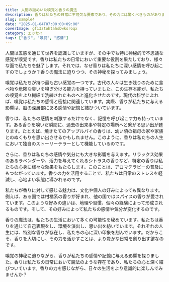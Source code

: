 ```yaml
---
title: 人間の謎めいた嗅覚と香りの魔法
description: 香りは私たちの日常に不可欠な要素であり、その力には驚くべきものがあります。嗅覚の神秘に迫りつつ、香りが私たちの感情や記憶に与える影響を探ります。
slug: sample4
date: "2025-01-04T07:00:00+09:00"
coverImage: gfi3ztohtahsbwksroqx
category: エッセイ
tags: ["香り", "嗅覚", "感情"]
---
```


人間は五感を通じて世界を認識していますが、その中でも特に神秘的で不思議な感覚が嗅覚です。香りは私たちの日常において重要な役割を果たしており、様々な面で私たちを魅了します。それでは、なぜ香りは私たちに深い感情を呼び起こすのでしょうか？香りの魔法に迫りつつ、その神秘を探ってみましょう。

嗅覚は私たちが持つ最も古い感覚の一つです。古代の人々は生き残りのために食べ物や危険な臭いを嗅ぎ分ける能力を持っていました。この生存本能が、私たちの嗅覚をより繊細で洗練されたものへと進化させたのです。現代の科学によれば、嗅覚は私たちの感情と密接に関連しています。実際、香りが私たちに与える影響は、脳の深層部にある感情や記憶と結びついています。

香りは、私たちの感情を刺激するだけでなく、記憶を呼び起こす力も持っています。ある香りを嗅いだ瞬間に、過去の出来事や特定の場所へと繋がる思い出が甦ります。たとえば、焼きたてのアップルパイの香りは、幼い頃の祖母の家や家族とのぬくもりを思い出させるかもしれません。このように、香りは私たちの人生において独自のストーリーテラーとして機能しているのです。

さらに、香りは私たちの感情や気分にも大きな影響を与えます。リラックス効果のあるラベンダーや、活力を与えてくれるシトラスの香りなど、特定の香りは私たちの心身に様々な効果をもたらします。このことは、アロマテラピーの普及にもつながっています。香りの力を活用することで、私たちは日常のストレスを軽減し、心地よい状態に導かれるのです。

私たちが香りに対して感じる魅力は、文化や個人の好みによっても異なります。例えば、ある国では柑橘系の香りが好まれ、他の国ではスパイスの香りが愛されています。このような好みの違いは、地理や習慣、個々の経験によって形成されるものです。そして、その好みによって私たちの感情や気分が変化するのです。

香りの魔法は、私たちの生活において多くの可能性を秘めています。私たちは香りを通じて自己表現をし、環境を演出し、思い出を紡いでいます。それぞれの人生には、特別な香りが存在し、私たちの心に深い印象を刻んでいます。だからこそ、香りを大切にし、その力を活かすことは、より豊かな日常を創り出す鍵なのです。

嗅覚の神秘に迫りながら、香りが私たちの感情や記憶に与える影響を探りました。香りは私たちの日常において魔法のような存在であり、私たちの心と深く結びついています。香りの力を感じながら、日々の生活をより意識的に楽しんでみませんか？
